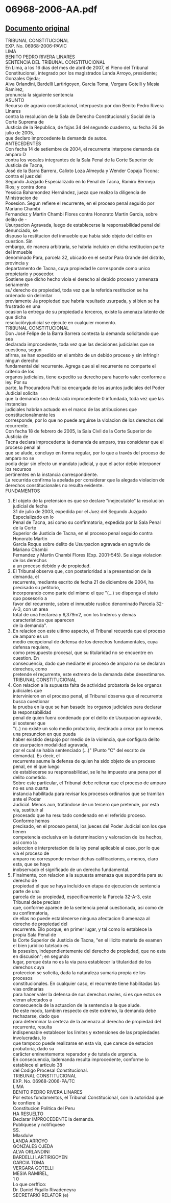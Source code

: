 
06968-2006-AA.pdf
=================
  
[Documento original](https://tc.gob.pe/jurisprudencia/2007/06968-2006-AA.pdf)  
---  
TRIBUNAL CONSTITUCIONAL  
EXP. No. 06968-2006-PAVIC  
LIMA  
BENITO PEDRO RIVERA LINARES  
SENTENCIA DEL TRIBUNAL CONSTITUCIONAL  
En Lima, a los 16 dias del mes de abril de 2007, el Pleno del Tribunal  
Constitucional, integrado por los magistrados Landa Arroyo, presidente; Gonzales Ojeda;  
Alva Orlandini, Bardelli Lartirigoyen, Garcia Toma, Vergara Gotelli y Mesia Ramirez,  
pronuncia la siguiente sentencia  
ASUNTO  
Recurso de agravio constitucional, interpuesto por don Benito Pedro Rivera Linares  
contra la resolucion de la Sala de Derecho Constitucional y Social de la Corte Suprema de  
Justicia de la Republica, de fojas 34 del segundo cuaderno, su fecha 26 de julio de 2005,  
que declaro improcedente la demanda de autos.  
ANTECEDENTES  
Con fecha 14 de setiembre de 2004, el recurrente interpone demanda de amparo D  
contra los vocales integrantes de la Sala Penal de la Corte Superior de Justicia de Tacna,  
José de la Barra Barrera, Calixto Loza Almeyda y Wender Copaja Ticona; contra el juez del  
Segundo Juzgado Especializado en lo Penal de Tacna, Ramiro Bermejo Rios; y contra dona  
Yessica Bahamondez Hernândez, jueza que realizo la diligencia de Ministracion de  
Posesion. Segun refiere el recurrente, en el proceso penal seguido por Mariano Chambi  
Fernandez y Martin Chambi Flores contra Honorato Martin Garcia, sobre delito de -  
Usurpacion Agravada, luego de establecerse la responsabilidad penal del denunciado, se  
dispuso la restitucion del inmueble que habia sido objeto del delito en cuestion. Sin  
embargo, de manera arbitraria, se habria incluido en dicha restitucion parte del inmueble  
denominado Para, parcela 32, ubicado en el sector Para Grande del distrito, provincia y  
departamento de Tacna, cuya propiedad le corresponde como unico propietario y poseedor.  
Sostiene que dicho hecho viola el derecho al debido proceso y amenaza seriamente  
su/ derecho de propiedad, toda vez que la referida restitucion se ha ordenado sin delimitar  
previamente Ja propiedad que habria resultado usurpada, y si bien se ha frustrado en una  
ocasion la entrega de su propiedad a terceros, existe la amenaza latente de que dicha  
resoluciôryjudicial se ejecute en cualquier momento.  
TRIBUNAL CONSTITUCIONAL  
Don José Felipe de la Barra Barrera contesta la demanda solicitando que sea  
declarada improcedente, toda vez que las decisiones judiciales que se cuestiona, segun  
afirma, se han expedido en el ambito de un debido proceso y sin infringir ningun derecho  
fundamental del recurrente. Agrega que si el recurrente no comparte el criterio de los  
organos judiciales, tiene expedito su derecho para hacerlo valer conforme a ley. Por su  
parte, la Procuradora Publica encargada de los asuntos judiciales del Poder Judicial solicita  
que la demanda sea declarada improcedente 0 infundada, toda vez que las instancias  
judiciales habrian actuado en el marco de las atribuciones que constitucionalmente les  
corresponde, por lo que no puede arguirse la violacion de los derechos del recurrente.  
Con fecha 18 de febrero de 2005, la Sala Civil de la Corte Superior de Justicia de  
Tacna declara improcedente la demanda de amparo, tras considerar que el proceso penal al  
que se alude, concluyo en forma regular, por lo que a través del proceso de amparo no se  
podia dejar sin efecto un mandato judicial, y que el actor debio interponer los recursos  
pertinentes en la instancia correspondiente.  
La recurrida confirma la apelada por considerar que la alegada violacion de  
derechos constitucionales no resulta evidente.  
FUNDAMENTOS  
1. El objeto de la pretension es que se declare "inejecutable" la resolucion judicial de fecha  
31 de julio de 2003, expedida por el Juez del Segundo Juzgado Especializado en lo  
Penal de Tacna, asi como su confirmatoria, expedida por la Sala Penal de la Corte  
Superior de Justicia de Tacna, en el proceso penal seguido contra Honorato Martin  
Garcia Roque sobre delito de Usurpacion agravada en agravio de Mariano Chambi  
Fernandez y Martin Chambi Flores (Exp. 2001-545). Se alega violacion de los derechos  
a un proceso debido y de propiedad.  
2. El Tribunal observa que, con posterioridad a la presentacion de la demanda, el  
recurrente, mediante escrito de fecha 21 de diciembre de 2004, ha precisado su petitorio,  
incorporando como parte del mismo el que "(...) se disponga el statu quo posesorio a  
favor del recurrente, sobre el inmueble rustico denominado Parcela 32-A-3, con un area  
total de una hectarea y 6,379m2, con los linderos y demas caracteristicas que aparecen  
de la demanda".  
3. En relacion con este ultimo aspecto, el Tribunal recuerda que el proceso de amparo es un  
medio excepcional de defensa de los derechos fundamentales, cuya defensa requiere,  
como presupuesto procesal, que su titularidad no se encuentre en cuestion. En  
consecuencia, dado que mediante el proceso de amparo no se declaran derechos, como  
pretende el reçurrente, este extremo de la demanda debe desestimarse.  
TRIBUNAL CONSTITUCIONAL  
4. Con relacion a la supuesta falta de actividad probatoria de los organos judiciales que  
intervinieron en el proceso penal, el Tribunal observa que el recurrente busca cuestionar  
la prueba en la que se han basado los organos judiciales para declarar la responsabilidad  
penal de quien fuera condenado por el delito de Usurpacion agravada, al sostener que  
"(..) no existe un solo medio probatorio, destinado a crear por lo menos una presuncion en que pueda  
haber existido despojo por medio de la violencia, que configura delito de usurpacion modalidad agravada,  
por el cual se habia sentenciado (...)" (Punto "C" del escrito de demanda). Es decir, el  
recurrente asume la defensa de quien ha sido objeto de un proceso penal, en el que luego  
de establecerse su responsabilidad, se le ha impuesto una pena por el delito cometido.  
Sobre este particular, el Tribunal debe reiterar que el proceso de amparo no es una cuarta  
instancia habilitada para revisar los procesos ordinarios que se tramitan ante el Poder  
Judicial. Menos aun, tratândose de un tercero que pretende, por esta via, sustituir al  
procesado que ha resultado condenado en el referido proceso. Conforme hemos  
precisado, en el proceso penal, los jueces del Poder Judicial son los que tienen  
competencia exclusiva en la determinacion y valoracion de los hechos, asi como la  
seleccion e interpretacion de la ley penal aplicable al caso, por lo que via el proceso de  
amparo no corresponde revisar dichas calificaciones, a menos, claro esta, que se haya  
inobservado el significado de un derecho fundamental.  
6. Finalmente, con relacion a la supuesta amenaza que supondria para su derecho de  
propiedad el que se haya incluido en etapa de ejecucion de sentencia parte de una  
parcela de su propiedad, especificamente la Parcela 32-A-3, este Tribunal debe precisar  
que, conforme aparece de la sentencia penal cuestionada, asi como de su confirmatoria,  
de ellas no puede establecerse ninguna afectacion 0 amenaza al derecho de propiedad del  
recurrente. Ello porque, en primer lugar, y tal como lo establece la propia Sala Penal de  
la Corte Superior de Justicia de Tacna, "en el ilicito materia de examen el bien juridico tutelado es  
la posesion, independientemente del derecho de propiedad, que no esta en discusion"; en segundo  
lugar, porque ésta no es la via para establecer la titularidad de los derechos cuya  
proteccion se solicita, dada la naturaleza sumaria propia de los procesos  
constitucionales. En cualquier caso, el recurrente tiene habilitadas las vias ordinarias  
para hacer valer la defensa de sus derechos reales, si es que estos se vieran afectados a  
consecuencia de la actuacion de la sentencia a la que alude.  
De este modo, también respecto de este extremo, la demanda debe rechazarse, dado que  
para determinar la certeza de la amenaza al derecho de propiedad del recurrente, resulta  
indispensable establecer los limites y extensiones de las propiedades involucradas, lo  
que tampoco puede realizarse en esta via, que carece de estacion probatoria, dado su  
carâcter eminentemente reparador y de tutela de urgencia.  
En consecuencia, lademanda resulta improcedente, conforme lo establece el articulo 38  
del Codigo Procesal Constitucional.  
TRIBUNAL CONSTITUCIONAL  
EXP. No. 06968-2006-PA/TC  
LIMA  
BENITO PEDRO RIVERA LINARES  
Por estos fundamentos, el Tribunal Constitucional, con la autoridad que le confiere la  
Constitucion Politica del Peru  
HA RESUELTO  
Declarar IMPROCEDENTE la demanda.  
Publiquese y notifiquese  
SS.  
Mlasdulw  
LANDA ARROYO  
GONZALES OJEDA  
ALVA ORLANDINI  
BARDELLI LARTIRIGOYEN  
GARCIA TOMA  
VERGARA GOTELLI  
MESIA RAMIREL,  
1 0  
Lo que cerffico:  
Dr. Daniel Figallo Rivadeneyra  
SECRETARIO RELATOR (e)
